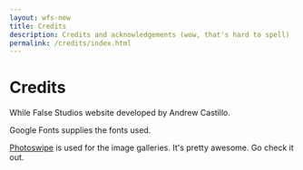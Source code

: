 ```yaml
---
layout: wfs-new
title: Credits
description: Credits and acknowledgements (wow, that's hard to spell)
permalink: /credits/index.html
---
```


# Credits

While False Studios website developed by Andrew Castillo.

Google Fonts supplies the fonts used.

[Photoswipe](http://photoswipe.com/) is used for the image galleries. It's pretty awesome. Go check it out.

